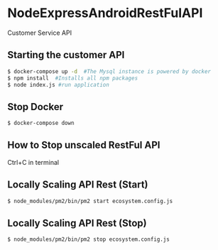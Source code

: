 # NodeExpressAndroidRestFulAPI
Customer Service API

## Starting the customer API
```sh
$ docker-compose up -d  #The Mysql instance is powered by docker
$ npm install  #Installs all npm packages
$ node index.js #run application
```
## Stop Docker 
```sh
$ docker-compose down
```

## How to Stop unscaled RestFul API
Ctrl+C in terminal

## Locally Scaling API Rest (Start)
```sh
$ node_modules/pm2/bin/pm2 start ecosystem.config.js
```

## Locally Scaling API Rest (Stop)
```sh
$ node_modules/pm2/bin/pm2 stop ecosystem.config.js

```
